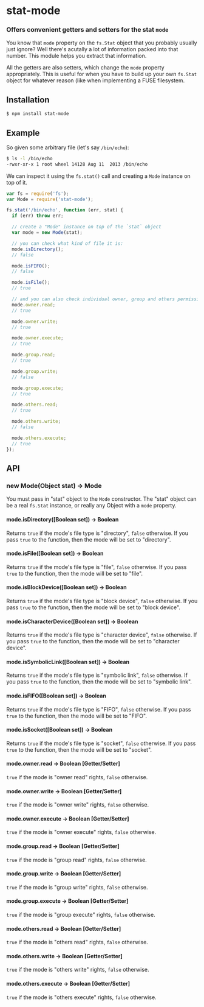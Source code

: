 stat-mode
=========
### Offers convenient getters and setters for the stat `mode`

You know that `mode` property on the `fs.Stat` object that you probably
usually just ignore? Well there's acutally a lot of information packed
into that number. This module helps you extract that information.

All the getters are also setters, which change the `mode` property
appropriately. This is useful for when you have to build up your
own `fs.Stat` object for whatever reason (like when implementing a
FUSE filesystem.


Installation
------------

``` bash
$ npm install stat-mode
```


Example
-------

So given some arbitrary file (let's say `/bin/echo`):

``` bash
$ ls -l /bin/echo
-rwxr-xr-x 1 root wheel 14128 Aug 11  2013 /bin/echo
```

We can inspect it using the `fs.stat()` call and creating a `Mode` instance
on top of it.

``` javascript
var fs = require('fs');
var Mode = require('stat-mode');

fs.stat('/bin/echo', function (err, stat) {
  if (err) throw err;

  // create a "Mode" instance on top of the `stat` object
  var mode = new Mode(stat);

  // you can check what kind of file it is:
  mode.isDirectory();
  // false

  mode.isFIFO();
  // false

  mode.isFile();
  // true

  // and you can also check individual owner, group and others permissions
  mode.owner.read;
  // true

  mode.owner.write;
  // true

  mode.owner.execute;
  // true

  mode.group.read;
  // true

  mode.group.write;
  // false

  mode.group.execute;
  // true

  mode.others.read;
  // true

  mode.others.write;
  // false

  mode.others.execute;
  // true
});
```


API
---

### new Mode(Object stat) → Mode

You must pass in "stat" object to the `Mode` constructor. The "stat"
object can be a real `fs.Stat` instance, or really any Object with a
`mode` property.

#### mode.isDirectory([Boolean set]) → Boolean

Returns `true` if the mode's file type is "directory", `false` otherwise.
If you pass `true` to the function, then the mode will be set to "directory".

#### mode.isFile([Boolean set]) → Boolean

Returns `true` if the mode's file type is "file", `false` otherwise.
If you pass `true` to the function, then the mode will be set to "file".

#### mode.isBlockDevice([Boolean set]) → Boolean

Returns `true` if the mode's file type is "block device", `false` otherwise.
If you pass `true` to the function, then the mode will be set to "block device".

#### mode.isCharacterDevice([Boolean set]) → Boolean

Returns `true` if the mode's file type is "character device", `false` otherwise.
If you pass `true` to the function, then the mode will be set to "character
device".

#### mode.isSymbolicLink([Boolean set]) → Boolean

Returns `true` if the mode's file type is "symbolic link", `false` otherwise.
If you pass `true` to the function, then the mode will be set to "symbolic link".

#### mode.isFIFO([Boolean set]) → Boolean

Returns `true` if the mode's file type is "FIFO", `false` otherwise.
If you pass `true` to the function, then the mode will be set to "FIFO".

#### mode.isSocket([Boolean set]) → Boolean

Returns `true` if the mode's file type is "socket", `false` otherwise.
If you pass `true` to the function, then the mode will be set to "socket".

#### mode.owner.read → Boolean [Getter/Setter]

`true` if the mode is "owner read" rights, `false` otherwise.

#### mode.owner.write → Boolean [Getter/Setter]

`true` if the mode is "owner write" rights, `false` otherwise.

#### mode.owner.execute → Boolean [Getter/Setter]

`true` if the mode is "owner execute" rights, `false` otherwise.

#### mode.group.read → Boolean [Getter/Setter]

`true` if the mode is "group read" rights, `false` otherwise.

#### mode.group.write → Boolean [Getter/Setter]

`true` if the mode is "group write" rights, `false` otherwise.

#### mode.group.execute → Boolean [Getter/Setter]

`true` if the mode is "group execute" rights, `false` otherwise.

#### mode.others.read → Boolean [Getter/Setter]

`true` if the mode is "others read" rights, `false` otherwise.

#### mode.others.write → Boolean [Getter/Setter]

`true` if the mode is "others write" rights, `false` otherwise.

#### mode.others.execute → Boolean [Getter/Setter]

`true` if the mode is "others execute" rights, `false` otherwise.
